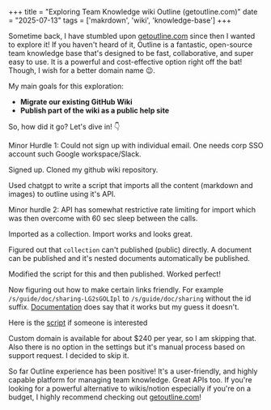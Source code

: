 +++
title = "Exploring Team Knowledge wiki Outline (getoutline.com)"
date = "2025-07-13"
tags = ['makrdown', 'wiki', 'knowledge-base']
+++

Sometime back, I have stumbled upon [getoutline.com](https://getoutline.com/) since then I wanted to explore it! If you haven't heard of it, Outline is a fantastic, open-source team knowledge base that's designed to be fast, collaborative, and super easy to use. It is a powerful and cost-effective option right off the bat! Though, I wish for a better domain name 😉.

My main goals for this exploration:

* **Migrate our existing GitHub Wiki**
* **Publish part of the wiki as a public help site**

So, how did it go? Let's dive in! 👇

Minor Hurdle 1: Could not sign up with individual email. One needs corp SSO account such Google workspace/Slack.

Signed up. Cloned my github wiki repository.

Used chatgpt to write a script that imports all the content (markdown and images) to outline using it's API.

Minor hurdle 2: API has somewhat restrictive rate limiting for import which was then overcome with 60 sec sleep between the calls.

Imported as a collection. Import works and looks great.

Figured out that `collection` can't published (public) directly. A document can be published and it's nested documents automatically be published.

Modified the script for this and then published. Worked perfect!

Now figuring out how to make certain links friendly. For example `/s/guide/doc/sharing-LG2sGOLIpl` to `/s/guide/doc/sharing` without the id suffix. [Documentation](https://docs.getoutline.com/s/guide/doc/sharing-LG2sGOLIpl) does say that it works but my guess it doesn't.

Here is the [script](https://gist.github.com/shon/247004a6bfbba47fe2cccbfcdf6fc394) if someone is interested

Custom domain is available for about $240 per year, so I am skipping that. Also there is no option in the settings but it's manual process based on support request. I decided to skip it.


So far Outline experience has been positive! It's a user-friendly, and highly capable platform for managing team knowledge. Great APIs too. If you're looking for a powerful alternative to wikis/notion especially if you're on a budget, I highly recommend checking out [getoutline.com](https://getoutline.com/)!
